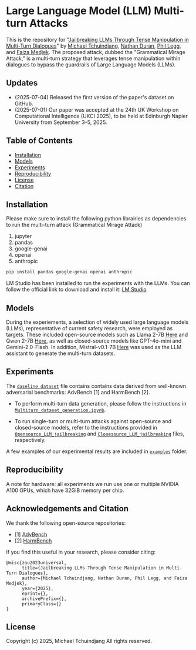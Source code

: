 
# Large Language Model (LLM) Multi-turn Attacks

This is the repository for "[Jailbreaking LLMs Through Tense Manipulation
 in Multi-Turn Dialogues](<Insert Link Here>)" by [Michael Tchuindjang](<Insert Link Here>), [Nathan Duran](<Insert Link Here>), [Phil Legg](<Insert Link Here>), and [Faiza Medjek](<Insert Link Here>). The proposed attack, dubbed the "Grammatical Mirage Attack," is a multi-turn strategy that leverages tense manipulation within dialogues to bypass the guardrails of Large Language Models (LLMs).



## Updates
- (2025-07-04) Released the first version of the paper's dataset on GitHub.
- (2025-07-01) Our paper was accepted at the 24th UK Workshop on Computational Intelligence (UKCI 2025), to be held at Edinburgh Napier University from September 3–5, 2025.


## Table of Contents

- [Installation](#installation)
- [Models](#models)
- [Experiments](#experiments)
- [Reproducibility](#reproducibility)
- [License](#license)
- [Citation](#citation)

## Installation

Please make sure to install the following python librairies as dependencies to run the multi-turn attack (Grammatical Mirage Attack)

1. jupyter
2. pandas
3. google-genai
4. openai
5. anthropic

```bash
pip install pandas google-genai openai anthropic
```

LM Studio has been installed to run the experiments with the LLMs. You can follow the official link to download and install it: [LM Studio](https://lmstudio.ai/)


## Models

During the experiements, a selection of widely used large language models (LLMs), representative of current safety research, were employed as targets. These included open-source models such as Llama 2-7B [Here](https://huggingface.co/TheBloke/Llama-2-7B-Chat-GGUF) and Qwen 2-7B [Here](https://huggingface.co/Qwen/Qwen2-7B-Instruct-GGUF), as well as closed-source models like GPT-4o-mini and Gemini-2.0-Flash. In addition, Mistral-v0.1-7B [Here](https://huggingface.co/TheBloke/Mistral-7B-Instruct-v0.1-GGUF) was used as the LLM assistant to generate the multi-turn datasets. 

## Experiments 

The [`daseline dataset`](Baseline_Dataset_Advbench_HarmBench.csv) file contains contains data derived from well-known adversarial benchmarks: AdvBench [1] and HarmBench [2].

 - To perform multi-turn data generation, please follow the instructions in [`Multiturn_dataset_generation.ipynb`](Multiturn_dataset_generation.ipynb).

 - To run single-turn or multi-turn attacks against open-source and closed-source models, refer to the instructions provided in [`Opensource_LLM_jailbreaking`](Opensource_LLM_jailbreaking) and [`Closesource_LLM_jailbreaking`](Closesource_LLM_jailbreaking) files, respectively.

A few examples of our experimental results are included in [`examples`](examples) folder.

## Reproducibility

A note for hardware: all experiments we run use one or multiple NVIDIA A100 GPUs, which have 32GiB memory per chip. 

## Acknowledgements and Citation

We thank the following open-source repositories:
- [1] [AdvBench](https://github.com/llm-attacks/llm-attacks)
- [2] [HarmBench](https://github.com/centerforaisafety/HarmBench)

If you find this useful in your research, please consider citing:

```
@misc{zou2023universal,
      title={Jailbreaking LLMs Through Tense Manipulation in Multi-Turn Dialogues}, 
      author={Michael Tchuindjang, Nathan Duran, Phil Legg, and Faiza Medjek},
      year={2025},
      eprint={},
      archivePrefix={},
      primaryClass={}
}
```

## License
Copyright (c) 2025, Michael Tchuindjang 
All rights reserved.
